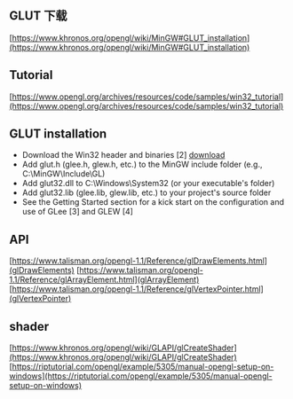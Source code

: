 ## GLUT 下载

[https://www.khronos.org/opengl/wiki/MinGW#GLUT_installation](https://www.khronos.org/opengl/wiki/MinGW#GLUT_installation)

## Tutorial

[https://www.opengl.org/archives/resources/code/samples/win32_tutorial](https://www.opengl.org/archives/resources/code/samples/win32_tutorial)

## GLUT installation

- Download the Win32 header and binaries [2] [download](http://www.xmission.com/~nate/glut/glut-3.7.6-bin.zip)
- Add glut.h (glee.h, glew.h, etc.) to the MinGW include folder (e.g., C:\MinGW\Include\GL)
- Add glut32.dll to C:\Windows\System32 (or your executable's folder)
- Add glut32.lib (glee.lib, glew.lib, etc.) to your project's source folder
- See the Getting Started section for a kick start on the configuration and use of GLee [3] and GLEW [4]
## API

[https://www.talisman.org/opengl-1.1/Reference/glDrawElements.html](glDrawElements)
[https://www.talisman.org/opengl-1.1/Reference/glArrayElement.html](glArrayElement)
[https://www.talisman.org/opengl-1.1/Reference/glVertexPointer.html](glVertexPointer)

## shader

[https://www.khronos.org/opengl/wiki/GLAPI/glCreateShader](https://www.khronos.org/opengl/wiki/GLAPI/glCreateShader)
[https://riptutorial.com/opengl/example/5305/manual-opengl-setup-on-windows](https://riptutorial.com/opengl/example/5305/manual-opengl-setup-on-windows)
